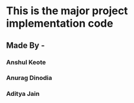 # This is the major project implementation code

## Made By -

### Anshul Keote 
### Anurag Dinodia
### Aditya Jain